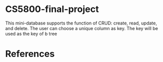 # CS5800-final-project
This mini-database supports the function of CRUD: create, read, update, and delete. The user can choose a unique column as key. The key will be used as the key of b tree

# References 
